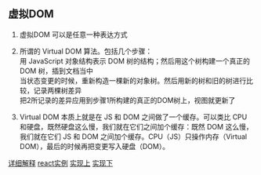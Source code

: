 ## 虚拟DOM
1. 虚拟DOM 可以是任意一种表达方式

2. 所谓的 Virtual DOM 算法。包括几个步骤：  
用 JavaScript 对象结构表示 DOM 树的结构；然后用这个树构建一个真正的 DOM 树，插到文档当中  
当状态变更的时候，重新构造一棵新的对象树。然后用新的树和旧的树进行比较，记录两棵树差异  
把2所记录的差异应用到步骤1所构建的真正的DOM树上，视图就更新了  

3. Virtual DOM 本质上就是在 JS 和 DOM 之间做了一个缓存。可以类比 CPU 和硬盘，既然硬盘这么慢，我们就在它们之间加个缓存：既然 DOM 这么慢，我们就在它们 JS 和 DOM 之间加个缓存。CPU（JS）只操作内存（Virtual DOM），最后的时候再把变更写入硬盘（DOM）。

[详细解释](https://medium.com/@rajaraodv/the-inner-workings-of-virtual-dom-666ee7ad47cf)
[react实例](https://medium.com/@gethylgeorge/how-virtual-dom-and-diffing-works-in-react-6fc805f9f84e)
[实现上](https://medium.com/@deathmood/how-to-write-your-own-virtual-dom-ee74acc13060)
[实现下](https://medium.com/@deathmood/write-your-virtual-dom-2-props-events-a957608f5c76)
